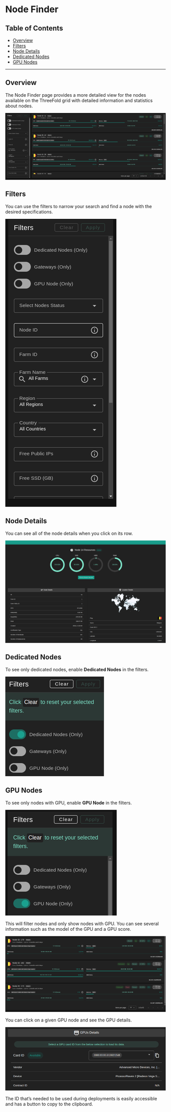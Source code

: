<h1>Node Finder</h1>

<h2>Table of Contents</h2>

- [Overview](#overview)
- [Filters](#filters)
- [Node Details](#node-details)
- [Dedicated Nodes](#dedicated-nodes)
- [GPU Nodes](#gpu-nodes)

***

## Overview

The Node Finder page provides a more detailed view for the nodes available on the ThreeFold grid with detailed information and statistics about nodes.

![](../img/dashboard_node_finder.png)

## Filters

You can use the filters to narrow your search and find a node with the desired specifications.

![](../img/dashboard_node_finder_filters.png)

## Node Details

You can see all of the node details when you click on its row.

![](../img/dashboard_node_finder_node_view.png)

## Dedicated Nodes

To see only dedicated nodes, enable **Dedicated Nodes** in the filters.

![](../img/dashboard_node_finder_dedicated.png)

## GPU Nodes

To see only nodes with GPU, enable **GPU Node** in the filters.

![](../img/dashboard_node_finder_gpu.png)

This will filter nodes and only show nodes with GPU. You can see several information such as the model of the GPU and a GPU score. 

![](../img/dashboard_node_finder_gpu2.png)

You can click on a given GPU node and see the GPU details.

![](../img/dashboard_node_finder_gpu3.png)

The ID that’s needed to be used during deployments is easily accessible and has a button to copy to the clipboard.
